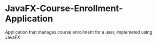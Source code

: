 # JavaFX-Course-Enrollment-Application
Application that manages course enrollment for a user, implemeted using JavaFX
